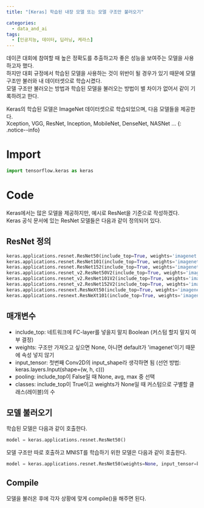 ```yaml
---
title: "[Keras] 학습된 내장 모델 또는 모델 구조만 불러오기"

categories:
  - data_and_ai
tags:
  - [인공지능, 데이터, 딥러닝, 케라스]
---
```


데이콘 대회에 참여할 때 높은 정확도를 추출하고자 좋은 성능을 보여주는 모델을 사용하고자 했다.<br>
하지만 대회 규정에서 학습된 모델을 사용하는 것이 위반이 될 경우가 있기 때문에 모델 구조만 불러와 내 데이터셋으로 학습시켰다.<br>
모델 구조만 불러오는 방법과 학습된 모델을 불러오는 방법이 별 차이가 없어서 같이 기록하려고 한다.<br>

Keras의 학습된 모델은 ImageNet 데이터셋으로 학습되었으며, 다음 모델들을 제공한다.<br>
Xception, VGG, ResNet, Inception, MobileNet, DenseNet, NASNet ...
{: .notice--info}

# Import
```python
import tensorflow.keras as keras
```

# Code
Keras에서는 많은 모델을 제공하지만, 예시로 ResNet을 기준으로 작성하겠다.<br>
Keras 공식 문서에 있는 ResNet 모델들은 다음과 같이 정의되어 있다.<br>

## ResNet 정의
```python
keras.applications.resnet.ResNet50(include_top=True, weights='imagenet', input_tensor=None, input_shape=None, pooling=None, classes=1000)
keras.applications.resnet.ResNet101(include_top=True, weights='imagenet', input_tensor=None, input_shape=None, pooling=None, classes=1000)
keras.applications.resnet.ResNet152(include_top=True, weights='imagenet', input_tensor=None, input_shape=None, pooling=None, classes=1000)
keras.applications.resnet_v2.ResNet50V2(include_top=True, weights='imagenet', input_tensor=None, input_shape=None, pooling=None, classes=1000)
keras.applications.resnet_v2.ResNet101V2(include_top=True, weights='imagenet', input_tensor=None, input_shape=None, pooling=None, classes=1000)
keras.applications.resnet_v2.ResNet152V2(include_top=True, weights='imagenet', input_tensor=None, input_shape=None, pooling=None, classes=1000)
keras.applications.resnext.ResNeXt50(include_top=True, weights='imagenet', input_tensor=None, input_shape=None, pooling=None, classes=1000)
keras.applications.resnext.ResNeXt101(include_top=True, weights='imagenet', input_tensor=None, input_shape=None, pooling=None, classes=1000)
```

## 매개변수
- include_top: 네트워크에 FC-layer를 넣을지 말지 Boolean (커스텀 할지 말지 여부 결정)
- weights: 구조만 가져오고 싶으면 None, 아니면 default가 'imagenet'이기 때문에 속성 넣지 않기
- input_tensor: 첫번째 Conv2D의 input_shape라 생각하면 됨 (선언 방법: keras.layers.Input(shape=(w, h, c)))
- pooling: include_top이 False일 때 None, avg, max 중 선택
- classes: include_top이 True이고 weights가 None일 때 커스텀으로 구별할 클래스(레이블)의 수

## 모델 불러오기
학습된 모델은 다음과 같이 호출한다.<br>

```python
model = keras.applications.resnet.ResNet50()
```

모델 구조만 따로 호출하고 MNIST를 학습하기 위한 모델은 다음과 같이 호출한다.<br>

```python
model = keras.applications.resnet.ResNet50(weights=None, input_tensor=keras.layers.Input(shape=(28, 28, 1)), classes=10)
```

## Compile
모델을 불러온 후에 각자 상황에 맞게 compile()을 해주면 된다.<br>